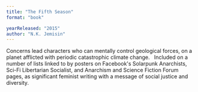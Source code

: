 ```yaml
---
title: "The Fifth Season"
format: "book"

yearReleased: "2015"
author: "N.K. Jemisin"
---
```

Concerns lead characters who can mentally control  geological forces, on a planet afflicted with periodic catastrophic climate  change.
 
Included on a number of lists linked to by posters on  Facebook's Solarpunk Anarchists, Sci-Fi Libertarian Socialist, and Anarchism and  Science Fiction Forum pages, as significant feminist writing with a message of  social justice and diversity.